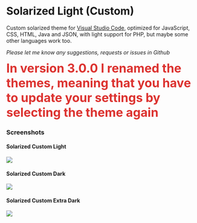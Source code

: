 # Solarized Light (Custom)
Custom solarized theme for [Visual Studio Code](https://code.visualstudio.com),
optimized for JavaScript, CSS, HTML, Java and JSON, with light support for PHP, but maybe
some other languages work too.

*Please let me know any suggestions, requests or issues in Github*

<div style="color: #dc322f; font-weight:bold; font-size: 2rem"> In version 3.0.0 I renamed the themes, meaning that you have to update your settings by selecting the theme again </div>

### Screenshots

#### Solarized Custom Light
![](https://raw.githubusercontent.com/bbrakenhoff/solarized-light-custom/master/screenshots/solarized-light-custom.png)

#### Solarized Custom Dark 
![](https://raw.githubusercontent.com/bbrakenhoff/solarized-light-custom/master/screenshots/solarized-dark-custom.png)

#### Solarized Custom Extra Dark
![](https://raw.githubusercontent.com/bbrakenhoff/solarized-light-custom/master/screenshots/solarized-extra-dark-custom.png)

